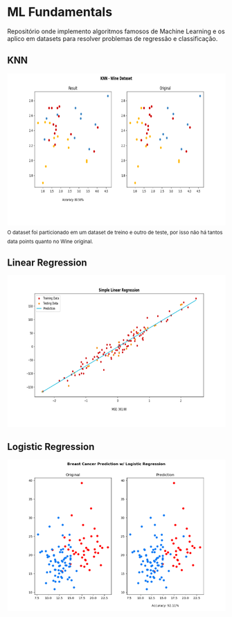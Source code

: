 # ML Fundamentals
Repositório onde implemento algoritmos famosos de Machine Learning e os aplico em datasets para resolver problemas de regressão e classificação.

## KNN
<img width="700" height="350" src="img/knn.png">
<sub>O dataset foi particionado em um dataset de treino e outro de teste, por isso não há tantos data points quanto no Wine original.</sub>

## Linear Regression
<img width="700" height="350" src="img/linear_regression.png">

## Logistic Regression
<img width="700" height="350" src="img/logistic_r.png">
